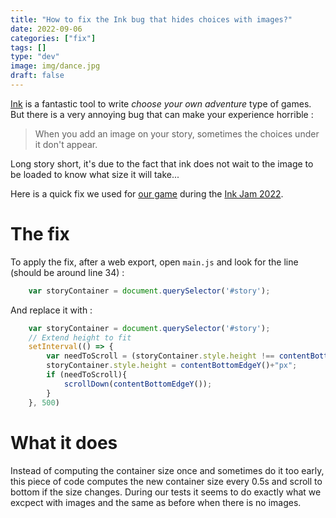 ```yaml
---
title: "How to fix the Ink bug that hides choices with images?"
date: 2022-09-06
categories: ["fix"]
tags: []
type: "dev"
image: img/dance.jpg
draft: false
---
```


[Ink](https://www.inklestudios.com/ink/) is a fantastic tool to write _choose your own adventure_ type of games. But there is a very annoying bug that can make your experience horrible : 

> When you add an image on your story, sometimes the choices under it don't appear.

Long story short, it's due to the fact that ink does not wait to the image to be loaded to know what size it will take...

Here is a quick fix we used for [our game](https://stepwise.itch.io/midelle-bgw) during the [Ink Jam 2022](https://itch.io/jam/inkjam-2022).

# The fix

To apply the fix, after a web export, open `main.js` and look for the line (should be around line 34) : 

```javascript
    var storyContainer = document.querySelector('#story');
```

And replace it with : 

```javascript
    var storyContainer = document.querySelector('#story');
    // Extend height to fit
    setInterval(() => {
        var needToScroll = (storyContainer.style.height !== contentBottomEdgeY()+"px");
        storyContainer.style.height = contentBottomEdgeY()+"px";
        if (needToScroll){
            scrollDown(contentBottomEdgeY());
        }
    }, 500)
```

# What it does

Instead of computing the container size once and sometimes do it too early, this piece of code computes the new container size every 0.5s and scroll to bottom if the size changes. During our tests it seems to do exactly what we excpect with images and the same as before when there is no images.





